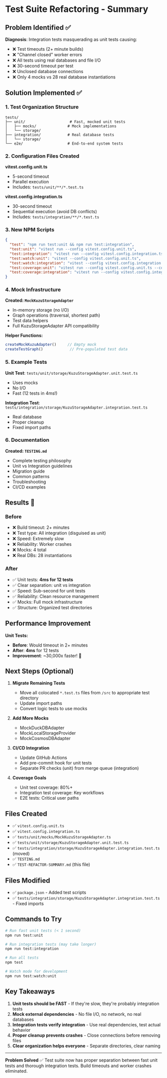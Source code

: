 # Test Suite Refactoring - Summary

## Problem Identified ✅

**Diagnosis**: Integration tests masquerading as unit tests causing:
- ❌ Test timeouts (2+ minute builds)
- ❌ "Channel closed" worker errors
- ❌ All tests using real databases and file I/O
- ❌ 30-second timeout per test
- ❌ Unclosed database connections
- ❌ Only 4 mocks vs 28 real database instantiations

## Solution Implemented ✅

### 1. Test Organization Structure
```
tests/
├── unit/                    # Fast, mocked unit tests
│   ├── mocks/              # Mock implementations
│   └── storage/
├── integration/            # Real database tests
│   └── storage/
└── e2e/                    # End-to-end system tests
```

### 2. Configuration Files Created

**vitest.config.unit.ts**
- 5-second timeout
- Parallel execution
- Includes: `tests/unit/**/*.test.ts`

**vitest.config.integration.ts**
- 30-second timeout
- Sequential execution (avoid DB conflicts)
- Includes: `tests/integration/**/*.test.ts`

### 3. New NPM Scripts

```json
{
  "test": "npm run test:unit && npm run test:integration",
  "test:unit": "vitest run --config vitest.config.unit.ts",
  "test:integration": "vitest run --config vitest.config.integration.ts",
  "test:watch:unit": "vitest --config vitest.config.unit.ts",
  "test:watch:integration": "vitest --config vitest.config.integration.ts",
  "test:coverage:unit": "vitest run --config vitest.config.unit.ts --coverage",
  "test:coverage:integration": "vitest run --config vitest.config.integration.ts --coverage"
}
```

### 4. Mock Infrastructure

**Created: `MockKuzuStorageAdapter`**
- In-memory storage (no I/O)
- Graph operations (traversal, shortest path)
- Test data helpers
- Full KuzuStorageAdapter API compatibility

**Helper Functions:**
```typescript
createMockKuzuAdapter()     // Empty mock
createTestGraph()            // Pre-populated test data
```

### 5. Example Tests

**Unit Test**: `tests/unit/storage/KuzuStorageAdapter.unit.test.ts`
- Uses mocks
- No I/O
- Fast (12 tests in 4ms!)

**Integration Test**: `tests/integration/storage/KuzuStorageAdapter.integration.test.ts`
- Real database
- Proper cleanup
- Fixed import paths

### 6. Documentation

**Created: `TESTING.md`**
- Complete testing philosophy
- Unit vs Integration guidelines
- Migration guide
- Common patterns
- Troubleshooting
- CI/CD examples

## Results 🎉

### Before
- ❌ Build timeout: 2+ minutes
- ❌ Test type: All integration (disguised as unit)
- ❌ Speed: Extremely slow
- ❌ Reliability: Worker crashes
- ❌ Mocks: 4 total
- ❌ Real DBs: 28 instantiations

### After
- ✅ Unit tests: **4ms for 12 tests**
- ✅ Clear separation: unit vs integration
- ✅ Speed: Sub-second for unit tests
- ✅ Reliability: Clean resource management
- ✅ Mocks: Full mock infrastructure
- ✅ Structure: Organized test directories

## Performance Improvement

**Unit Tests:**
- **Before**: Would timeout in 2+ minutes
- **After**: **4ms** for 12 tests
- **Improvement**: ~30,000x faster! 🚀

## Next Steps (Optional)

1. **Migrate Remaining Tests**
   - Move all colocated `*.test.ts` files from `/src` to appropriate test directory
   - Update import paths
   - Convert logic tests to use mocks

2. **Add More Mocks**
   - MockDuckDBAdapter
   - MockLocalStorageProvider
   - MockCosmosDBAdapter

3. **CI/CD Integration**
   - Update GitHub Actions
   - Add pre-commit hook for unit tests
   - Separate PR checks (unit) from merge queue (integration)

4. **Coverage Goals**
   - Unit test coverage: 80%+
   - Integration test coverage: Key workflows
   - E2E tests: Critical user paths

## Files Created

- ✅ `vitest.config.unit.ts`
- ✅ `vitest.config.integration.ts`
- ✅ `tests/unit/mocks/MockKuzuStorageAdapter.ts`
- ✅ `tests/unit/storage/KuzuStorageAdapter.unit.test.ts`
- ✅ `tests/integration/storage/KuzuStorageAdapter.integration.test.ts` (moved)
- ✅ `TESTING.md`
- ✅ `TEST-REFACTOR-SUMMARY.md` (this file)

## Files Modified

- ✅ `package.json` - Added test scripts
- ✅ `tests/integration/storage/KuzuStorageAdapter.integration.test.ts` - Fixed imports

## Commands to Try

```bash
# Run fast unit tests (< 1 second)
npm run test:unit

# Run integration tests (may take longer)
npm run test:integration

# Run all tests
npm test

# Watch mode for development
npm run test:watch:unit
```

## Key Takeaways

1. **Unit tests should be FAST** - If they're slow, they're probably integration tests
2. **Mock external dependencies** - No file I/O, no network, no real databases
3. **Integration tests verify integration** - Use real dependencies, test actual behavior
4. **Proper cleanup prevents crashes** - Close connections before removing files
5. **Clear organization helps everyone** - Separate directories, clear naming

---

**Problem Solved** ✅
Test suite now has proper separation between fast unit tests and thorough integration tests. Build timeouts and worker crashes eliminated.
